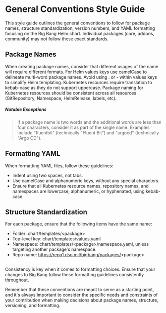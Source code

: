 # General Conventions Style Guide
This style guide outlines the general conventions to follow for package names, structure standardization, version numbers, and YAML formatting focusing on the Big Bang Helm chart. Individual packages (core, addons, community) may not follow these exact standards.

## Package Names
When creating package names, consider that different usages of the name will require different formats. For Helm values keys use camelCase to delineate multi-word package names. Avoid using . or - within values keys to simplify Helm templating. Kubernetes resources require translation to kebab-case as they do not support uppercase. Package naming for Kubernetes resources should be consistent across all resources (GitRepository, Namespace, HelmRelease, labels, etc).

##### Notable Exceptions
> If a package name is two words and the additional words are less than four characters, consider it as part of the single name. Examples include "fluentbit" (technically "Fluent Bit") and "argocd" (technically "Argo CD").

## Formatting YAML
When formatting YAML files, follow these guidelines:

- Indent using two spaces, not tabs.
- Use camelCase and alphanumeric keys, without any special characters.
- Ensure that all Kubernetes resource names, repository names, and namespaces are lowercase, alphanumeric, or hyphenated, using kebab-case.

## Structure Standardization
For each package, ensure that the following items have the same name:

- Folder: chart/templates/<package\>
- Top-level key: chart/templates/values.yaml
- Namespace: chart/templates/<package\>/namespace.yaml, unless targeting another package's namespace.
- Repo name: https://repo1.dso.mil/bigbang/packages/<package\>


##

Consistency is key when it comes to formatting choices. Ensure that your changes to Big Bang follow these formatting guidelines consistently throughout.

Remember that these conventions are meant to serve as a starting point, and it's always important to consider the specific needs and constraints of your contribution when making decisions about package names, structure, versioning, and formatting.
